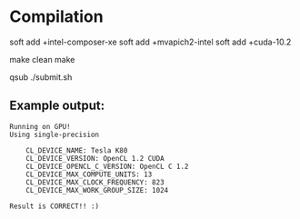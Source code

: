 # Compilation

soft add +intel-composer-xe
soft add +mvapich2-intel
soft add +cuda-10.2

make clean
make

qsub ./submit.sh

## Example output:
```
Running on GPU!
Using single-precision

    CL_DEVICE_NAME: Tesla K80
    CL_DEVICE_VERSION: OpenCL 1.2 CUDA
    CL_DEVICE_OPENCL_C_VERSION: OpenCL C 1.2 
    CL_DEVICE_MAX_COMPUTE_UNITS: 13
    CL_DEVICE_MAX_CLOCK_FREQUENCY: 823
    CL_DEVICE_MAX_WORK_GROUP_SIZE: 1024

Result is CORRECT!! :)
```

